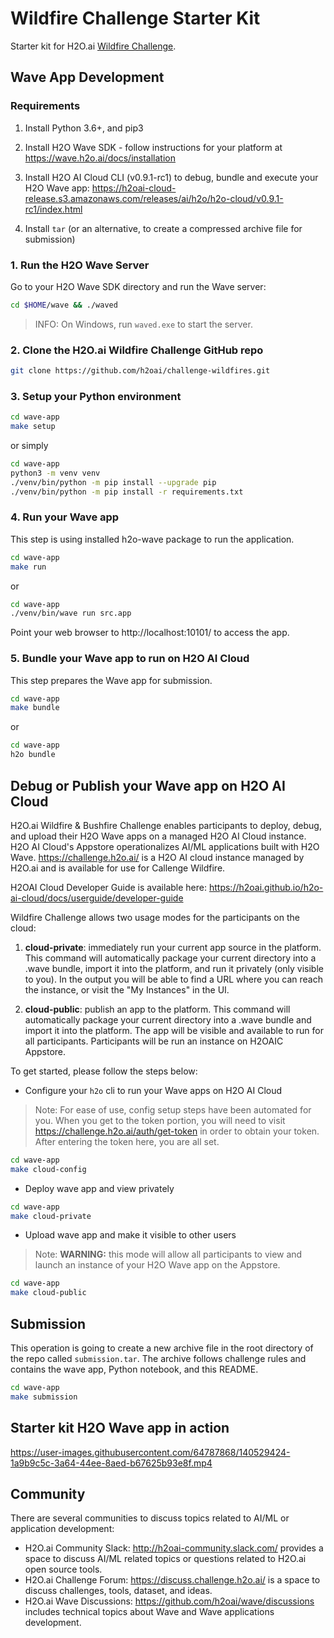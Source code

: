 # Wildfire Challenge Starter Kit

Starter kit for H2O.ai [Wildfire Challenge](https://www.h2o.ai/wildfire).

## Wave App Development

### Requirements

1. Install Python 3.6+, and pip3

2. Install H2O Wave SDK - follow instructions for your platform at https://wave.h2o.ai/docs/installation

3. Install H2O AI Cloud CLI (v0.9.1-rc1) to debug, bundle and execute your H2O Wave app: 
   https://h2oai-cloud-release.s3.amazonaws.com/releases/ai/h2o/h2o-cloud/v0.9.1-rc1/index.html

4. Install `tar` (or an alternative, to create a compressed archive file for submission)

### 1. Run the H2O Wave Server

Go to your H2O Wave SDK directory and run the Wave server:

```bash
cd $HOME/wave && ./waved
```
> INFO: On Windows, run `waved.exe` to start the server.


### 2. Clone the H2O.ai Wildfire Challenge GitHub repo

```bash
git clone https://github.com/h2oai/challenge-wildfires.git
```

### 3. Setup your Python environment

```bash
cd wave-app
make setup
```
or simply
```bash
cd wave-app
python3 -m venv venv
./venv/bin/python -m pip install --upgrade pip
./venv/bin/python -m pip install -r requirements.txt
```

### 4. Run your Wave app

This step is using installed h2o-wave package to run the application.

```bash
cd wave-app
make run
```
or
```bash
cd wave-app
./venv/bin/wave run src.app
```

Point your web browser to http://localhost:10101/ to access the app.

### 5. Bundle your Wave app to run on H2O AI Cloud

This step prepares the Wave app for submission.

```bash
cd wave-app
make bundle
```
or
```bash
cd wave-app
h2o bundle
```

## Debug or Publish your Wave app on H2O AI Cloud

H2O.ai Wildfire & Bushfire Challenge enables participants to deploy, debug, and upload their H2O Wave apps on a managed H2O AI Cloud instance. H2O AI Cloud's Appstore operationalizes AI/ML applications built with H2O Wave. https://challenge.h2o.ai/ is a H2O AI cloud instance managed by H2O.ai and is available for use for Callenge Wildfire.

H2OAI Cloud Developer Guide is available here: https://h2oai.github.io/h2o-ai-cloud/docs/userguide/developer-guide

Wildfire Challenge allows two usage modes for the participants on the cloud:

1. **cloud-private**: immediately run your current app source in the platform. This command will automatically package your current directory into a .wave bundle, import it into the platform, and run it privately (only visible to you). In the output you will be able to find a URL where you can reach the instance, or visit the "My Instances" in the UI.

2. **cloud-public**: publish an app to the platform. This command will automatically package your current directory into a .wave bundle and import it into the platform. The app will be visible and available to run for all participants. Participants will be run an instance on H2OAIC Appstore.

To get started, please follow the steps below:

* Configure your `h2o` cli to run your Wave apps on H2O AI Cloud

> Note: For ease of use, config setup steps have been automated for you. When you get to the token portion, you will need to visit https://challenge.h2o.ai/auth/get-token in order to obtain your token. After entering the token here, you are all set.

```bash
cd wave-app
make cloud-config
```

* Deploy wave app and view privately

```bash
cd wave-app
make cloud-private
```

* Upload wave app and make it visible to other users

> Note: **WARNING:** this mode will allow all participants to view and launch an instance of your H2O Wave app on the Appstore.

```bash
cd wave-app
make cloud-public
```

## Submission

This operation is going to create a new archive file in the root directory of the repo called `submission.tar`. The archive follows challenge rules and contains the wave app, Python notebook, and this README.

```bash
cd wave-app
make submission
```


## Starter kit H2O Wave app in action

https://user-images.githubusercontent.com/64787868/140529424-1a9b9c5c-3a64-44ee-8aed-b67625b93e8f.mp4


## Community

There are several communities to discuss topics related to AI/ML or application development:

- H2O.ai Community Slack: http://h2oai-community.slack.com/ provides a space to discuss AI/ML related topics or questions related to H2O.ai open source tools.
- H2O.ai Challenge Forum: https://discuss.challenge.h2o.ai/ is a space to discuss challenges, tools, dataset, and ideas.
- H2O.ai Wave Discussions: https://github.com/h2oai/wave/discussions includes technical topics about Wave and Wave applications development.
